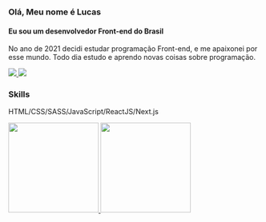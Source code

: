 ### Olá, Meu nome é Lucas
#### Eu sou um desenvolvedor Front-end do Brasil

<p>No ano de 2021 decidi estudar programação Front-end, e me apaixonei por esse mundo. Todo dia estudo e aprendo novas coisas sobre programação.</p>

<a href="https://www.linkedin.com/in/lucas-emanuel-santana-dos-santos-7431b722a" alt="linkedin">
  <img src="https://img.shields.io/badge/linkedin-0A66C2?style=for-the-badge&logo=linkedin&logoColor=white" />
</a>
<a href="https://www.instagram.com/lucasinmanuel/" alt="instagram">
  <img src="https://img.shields.io/badge/Instagram-E4405F?style=for-the-badge&logo=instagram&logoColor=white" />
</a>

### Skills
<p>HTML/CSS/SASS/JavaScript/ReactJS/Next.js</p>

<div>
  <a href="https://github.com/LucasInmanuel">
    <img height="180em" src="https://github-readme-stats.vercel.app/api?username=LucasInmanuel&show_icons=true&theme=tokyonight" />
    <img height="180em" src="https://github-readme-stats.vercel.app/api/top-langs/?username=LucasInmanuel&layout=compact&theme=tokyonight" />
  </a>
</div>



